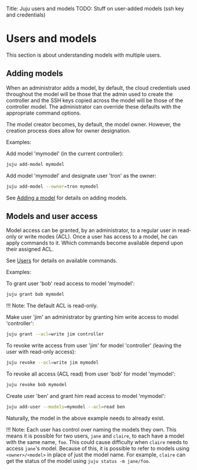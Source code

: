 Title: Juju users and models
TODO: Stuff on user-added models (ssh key and credentials)


# Users and models

This section is about understanding models with multiple users.


## Adding models

When an administrator adds a model, by default, the cloud credentials used
throughout the model will be those that the admin used to create the controller
and the SSH keys copied across the model will be those of the controller model.
The administrator can override these defaults with the appropriate command
options.

The model creator becomes, by default, the model owner. However, the creation
process does allow for owner designation.

Examples:

Add model 'mymodel' (in the current controller):

```bash
juju add-model mymodel
```

Add model 'mymodel' and designate user 'tron' as the owner:

```bash
juju add-model --owner=tron mymodel
```

See [Adding a model](./models-adding.html) for details on adding models.


## Models and user access

Model access can be granted, by an administrator, to a regular user in
read-only or write modes (ACL). Once a user has access to a model, he can apply
commands to it. Which commands become available depend upon their assigned ACL.

See [Users](./users.html#regular-users) for details on available commands.

Examples:

To grant user 'bob' read access to model 'mymodel':

```bash
juju grant bob mymodel
```

!!! Note: The default ACL is read-only.

Make user 'jim' an administrator by granting him write access to model 
'controller':

```bash
juju grant --acl=write jim controller
```

To revoke write access from user 'jim' for model 'controller' (leaving the user
with read-only access):

```bash
juju revoke --acl=write jim mymodel
```

To revoke all access (ACL read) from user 'bob' for model 'mymodel':

```bash
juju revoke bob mymodel
```

Create user 'ben' and grant him read access to model 'mymodel':

```bash
juju add-user --models=mymodel --acl=read ben
```

Naturally, the model in the above example needs to already exist.

!!! Note: Each user has control over naming the models they own. This means
it is possible for two users, `jane` and `claire`, to each have a model with
the same name, `foo`. This could cause difficulty when `claire` needs to access
`jane`'s model. Because of this, it is possible to refer to models
using `<owner>/<model>` in place of just the model name. For example, `claire`
can get the status of the model using `juju status -m jane/foo`.

